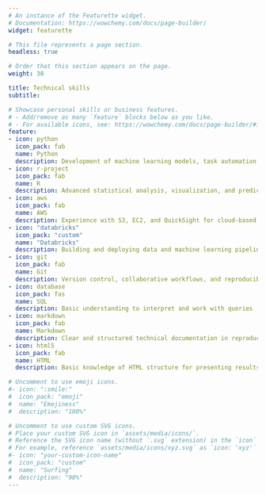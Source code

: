 ```yaml
---
# An instance of the Featurette widget.
# Documentation: https://wowchemy.com/docs/page-builder/
widget: featurette

# This file represents a page section.
headless: true

# Order that this section appears on the page.
weight: 30

title: Technical skills
subtitle:

# Showcase personal skills or business features.
# - Add/remove as many `feature` blocks below as you like.
# - For available icons, see: https://wowchemy.com/docs/page-builder/#icons
feature:
- icon: python
  icon_pack: fab
  name: Python
  description: Development of machine learning models, task automation, and data analysis
- icon: r-project
  icon_pack: fab
  name: R
  description: Advanced statistical analysis, visualization, and predictive modeling
- icon: aws
  icon_pack: fab
  name: AWS
  description: Experience with S3, EC2, and QuickSight for cloud-based analytics
- icon: "databricks"
  icon_pack: "custom"
  name: "Databricks"
  description: Building and deploying data and machine learning pipelines in collaborative environments
- icon: git
  icon_pack: fab
  name: Git
  description: Version control, collaborative workflows, and reproducible development
- icon: database
  icon_pack: fas
  name: SQL
  description: Basic understanding to interpret and work with queries
- icon: markdown
  icon_pack: fab
  name: Markdown
  description: Clear and structured technical documentation in reproducible environments
- icon: html5
  icon_pack: fab
  name: HTML
  description: Basic knowledge of HTML structure for presenting results or integrating content

# Uncomment to use emoji icons.
#- icon: ":smile:"
#  icon_pack: "emoji"
#  name: "Emojiness"
#  description: "100%"  

# Uncomment to use custom SVG icons.
# Place your custom SVG icon in `assets/media/icons/`.
# Reference the SVG icon name (without `.svg` extension) in the `icon` field.
# For example, reference `assets/media/icons/xyz.svg` as `icon: 'xyz'`
#- icon: "your-custom-icon-name"
#  icon_pack: "custom"
#  name: "Surfing"
#  description: "90%"
---
```

